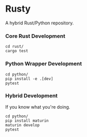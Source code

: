 Rusty
=====

A hybrid Rust/Python repository.

### Core Rust Development

```shell
cd rust/
cargo test
```

### Python Wrapper Development

```shell
cd python/
pip install -e .[dev]
pytest
```

### Hybrid Development

If you know what you're doing.
```shell
cd python/
pip install maturin
maturin develop
pytest
```
